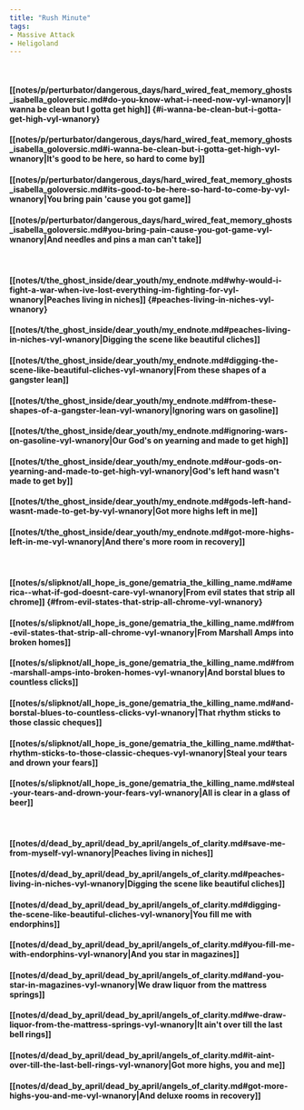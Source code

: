 ```yaml
---
title: "Rush Minute"
tags:
- Massive Attack
- Heligoland
---
```

&nbsp;
#### [[notes/p/perturbator/dangerous_days/hard_wired_feat_memory_ghosts_isabella_goloversic.md#do-you-know-what-i-need-now-vyl-wnanory|I wanna be clean but I gotta get high]] {#i-wanna-be-clean-but-i-gotta-get-high-vyl-wnanory}
#### [[notes/p/perturbator/dangerous_days/hard_wired_feat_memory_ghosts_isabella_goloversic.md#i-wanna-be-clean-but-i-gotta-get-high-vyl-wnanory|It's good to be here, so hard to come by]]
#### [[notes/p/perturbator/dangerous_days/hard_wired_feat_memory_ghosts_isabella_goloversic.md#its-good-to-be-here-so-hard-to-come-by-vyl-wnanory|You bring pain 'cause you got game]]
#### [[notes/p/perturbator/dangerous_days/hard_wired_feat_memory_ghosts_isabella_goloversic.md#you-bring-pain-cause-you-got-game-vyl-wnanory|And needles and pins a man can't take]]
&nbsp;
#### [[notes/t/the_ghost_inside/dear_youth/my_endnote.md#why-would-i-fight-a-war-when-ive-lost-everything-im-fighting-for-vyl-wnanory|Peaches living in niches]] {#peaches-living-in-niches-vyl-wnanory}
#### [[notes/t/the_ghost_inside/dear_youth/my_endnote.md#peaches-living-in-niches-vyl-wnanory|Digging the scene like beautiful cliches]]
#### [[notes/t/the_ghost_inside/dear_youth/my_endnote.md#digging-the-scene-like-beautiful-cliches-vyl-wnanory|From these shapes of a gangster lean]]
#### [[notes/t/the_ghost_inside/dear_youth/my_endnote.md#from-these-shapes-of-a-gangster-lean-vyl-wnanory|Ignoring wars on gasoline]]
#### [[notes/t/the_ghost_inside/dear_youth/my_endnote.md#ignoring-wars-on-gasoline-vyl-wnanory|Our God's on yearning and made to get high]]
#### [[notes/t/the_ghost_inside/dear_youth/my_endnote.md#our-gods-on-yearning-and-made-to-get-high-vyl-wnanory|God's left hand wasn't made to get by]]
#### [[notes/t/the_ghost_inside/dear_youth/my_endnote.md#gods-left-hand-wasnt-made-to-get-by-vyl-wnanory|Got more highs left in me]]
#### [[notes/t/the_ghost_inside/dear_youth/my_endnote.md#got-more-highs-left-in-me-vyl-wnanory|And there's more room in recovery]]
&nbsp;
#### [[notes/s/slipknot/all_hope_is_gone/gematria_the_killing_name.md#america--what-if-god-doesnt-care-vyl-wnanory|From evil states that strip all chrome]] {#from-evil-states-that-strip-all-chrome-vyl-wnanory}
#### [[notes/s/slipknot/all_hope_is_gone/gematria_the_killing_name.md#from-evil-states-that-strip-all-chrome-vyl-wnanory|From Marshall Amps into broken homes]]
#### [[notes/s/slipknot/all_hope_is_gone/gematria_the_killing_name.md#from-marshall-amps-into-broken-homes-vyl-wnanory|And borstal blues to countless clicks]]
#### [[notes/s/slipknot/all_hope_is_gone/gematria_the_killing_name.md#and-borstal-blues-to-countless-clicks-vyl-wnanory|That rhythm sticks to those classic cheques]]
#### [[notes/s/slipknot/all_hope_is_gone/gematria_the_killing_name.md#that-rhythm-sticks-to-those-classic-cheques-vyl-wnanory|Steal your tears and drown your fears]]
#### [[notes/s/slipknot/all_hope_is_gone/gematria_the_killing_name.md#steal-your-tears-and-drown-your-fears-vyl-wnanory|All is clear in a glass of beer]]
&nbsp;
#### [[notes/d/dead_by_april/dead_by_april/angels_of_clarity.md#save-me-from-myself-vyl-wnanory|Peaches living in niches]]
#### [[notes/d/dead_by_april/dead_by_april/angels_of_clarity.md#peaches-living-in-niches-vyl-wnanory|Digging the scene like beautiful cliches]]
#### [[notes/d/dead_by_april/dead_by_april/angels_of_clarity.md#digging-the-scene-like-beautiful-cliches-vyl-wnanory|You fill me with endorphins]]
#### [[notes/d/dead_by_april/dead_by_april/angels_of_clarity.md#you-fill-me-with-endorphins-vyl-wnanory|And you star in magazines]]
#### [[notes/d/dead_by_april/dead_by_april/angels_of_clarity.md#and-you-star-in-magazines-vyl-wnanory|We draw liquor from the mattress springs]]
#### [[notes/d/dead_by_april/dead_by_april/angels_of_clarity.md#we-draw-liquor-from-the-mattress-springs-vyl-wnanory|It ain't over till the last bell rings]]
#### [[notes/d/dead_by_april/dead_by_april/angels_of_clarity.md#it-aint-over-till-the-last-bell-rings-vyl-wnanory|Got more highs, you and me]]
#### [[notes/d/dead_by_april/dead_by_april/angels_of_clarity.md#got-more-highs-you-and-me-vyl-wnanory|And deluxe rooms in recovery]]

